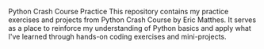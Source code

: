 Python Crash Course Practice
This repository contains my practice exercises and projects from Python Crash Course by Eric Matthes. It serves as a place to reinforce my understanding of Python basics and apply what I've learned through hands-on coding exercises and mini-projects.
